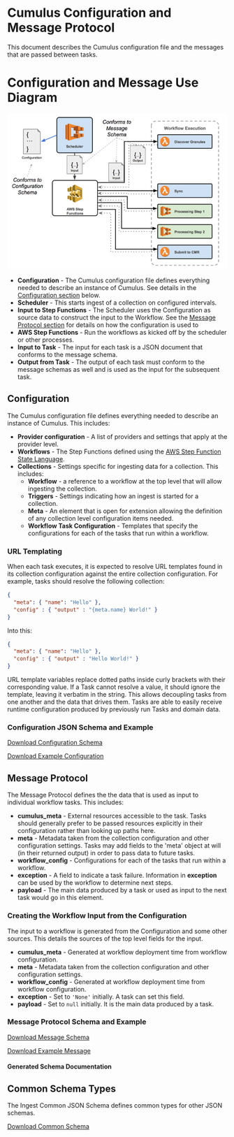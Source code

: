 # Cumulus Configuration and Message Protocol

This document describes the Cumulus configuration file and the messages that are passed between tasks.

# Configuration and Message Use Diagram

<img src="/images/cumulus_configuration_and_message_schema_diagram.png">

* **Configuration** - The Cumulus configuration file defines everything needed to describe an instance of Cumulus. See details in the [Configuration section](#configuration) below.
* **Scheduler** - This starts ingest of a collection on configured intervals.
* **Input to Step Functions** - The Scheduler uses the Configuration as source data to construct the input to the Workflow. See the [Message Protocol section](#message-protocol) for details on how the configuration is used to
* **AWS Step Functions** - Run the workflows as kicked off by the scheduler or other processes.
* **Input to Task** - The input for each task is a JSON document that conforms to the message schema.
* **Output from Task** - The output of each task must conform to the message schemas as well and is used as the input for the subsequent task.

## Configuration

The Cumulus configuration file defines everything needed to describe an instance of Cumulus. This includes:

* **Provider configuration** - A list of providers and settings that apply at the provider level.
* **Workflows** - The Step Functions defined using the [AWS Step Function State Language](http://docs.aws.amazon.com/step-functions/latest/dg/concepts-amazon-states-language.html).
* **Collections** - Settings specific for ingesting data for a collection. This includes:
  * **Workflow** - a reference to a workflow at the top level that will allow ingesting the collection.
  * **Triggers** - Settings indicating how an ingest is started for a collection.
  * **Meta** - An element that is open for extension allowing the definition of any collection level configuration items needed.
  * **Workflow Task Configuration** - Templates that specify the configurations for each of the tasks that run within a workflow.

### URL Templating

When each task executes, it is expected to resolve URL templates found in its collection configuration against the entire collection configuration. For example, tasks should resolve the following collection:

```JSON
{
  "meta": { "name": "Hello" },
  "config" : { "output" : "{meta.name} World!" }
}
```

Into this:

```JSON
{
  "meta": { "name": "Hello" },
  "config" : { "output" : "Hello World!" }
}
```

URL template variables replace dotted paths inside curly brackets with their corresponding value. If a Task cannot resolve a value, it should ignore the template, leaving it verbatim in the string.  This allows decoupling tasks from one another and the data that drives them. Tasks are able to easily receive runtime configuration produced by previously run Tasks and domain data.

### Configuration JSON Schema and Example

[Download Configuration Schema](/schemas/collections_config_schema.json)

[Download Example Configuration](/schemas/example-data/example-collection.json)

## Message Protocol

The Message Protocol defines the the data that is used as input to individual workflow tasks. This includes:

* **cumulus_meta** - External resources accessible to the task. Tasks should generally prefer to be passed resources explicitly in their configuration rather than looking up paths here.
* **meta** - Metadata taken from the collection configuration and other configuration settings. Tasks may add fields to the 'meta' object at will (in their returned output) in order to pass data to future tasks.
* **workflow_config** - Configurations for each of the tasks that run within a workflow.
* **exception** - A field to indicate a task failure. Information in **exception** can be used by the workflow to determine next steps.
* **payload** - The main data produced by a task or used as input to the next task would go in this element.

### Creating the Workflow Input from the Configuration

The input to a workflow is generated from the Configuration and some other sources. This details the sources of the top level fields for the input.

* **cumulus_meta** - Generated at workflow deployment time from workflow configuration.
* **meta** - Metadata taken from the collection configuration and other configuration settings.
* **workflow_config** - Generated at workflow deployment time from workflow configuration.
* **exception** - Set to `'None'` initially.  A task can set this field.
* **payload** - Set to `null` initially.  It is the main data produced by a task.

### Message Protocol Schema and Example

[Download Message Schema](/schemas/message_schema.json)

[Download Example Message](/schemas/example-data/example-message-envelope.json)

#### Generated Schema Documentation

## Common Schema Types

The Ingest Common JSON Schema defines common types for other JSON schemas.

[Download Common Schema](/schemas/ingest_common_schema.json)
